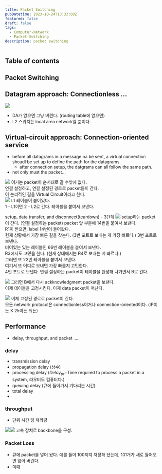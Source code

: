 ```yaml
---
title: Packet Switching
pubDatetime: 2023-10-24T13:33:00Z
featured: false
draft: false
tags:
  - Computer-Network
  - Packet-Switching
description: packet switching
---
```


## Table of contents

## Packet Switching

## Datagram approach: Connectionless ...

![](https://res.cloudinary.com/gyunseo-blog/image/upload/v1698669625/packet-switching-1698122175849.jpeg)

- DA가 없으면 그냥 버린다. (routing table에 없으면)
- L2 스위치는 local area network일 뿐이다.

## Virtual-circuit approach: Connection-oriented service

- before all datagrams in a message na be sent, a virtual connection shoudl be set up to define the path for the datagrams.
  - after connection setup, the datgrams can all follow the same path.
- not only must the packet...

![](https://res.cloudinary.com/gyunseo-blog/image/upload/v1698669625/packet-switching-1698122375237.jpeg)
이거는 packet이 순서대로 갈 수밖에 없다.  
연결 설정하고, 연결 설정된 경로로 packet들이 간다.  
이 논리적인 길을 Virtual Circuit이라고 한다.  
![](https://res.cloudinary.com/gyunseo-blog/image/upload/v1698669625/packet-switching-1698122451416.jpeg)
L1 레이블이 붙어있다.  
1 - L1이면 2 - L2로 간다.
레이블을 붙여서 보낸다.

setup, data transfer, and disconnect(teardown) - 3단계
![](https://res.cloudinary.com/gyunseo-blog/image/upload/v1698669625/packet-switching-1698122693757.jpeg)
setup하는 packet이 간다. (연결 설정하는 packet)
packet 앞 부분에 14번을 붙여서 보낸다.  
R1이 받으면, label 14번이 들어왔다.  
현재 상황에서 가장 빠른 길을 찾는다. (3번 포트로 보내는 게 가장 빠르다.)
3번 포트로 보낸다.  
비어있는 있는 레이블인 66번 레이블을 붙여서 보낸다.  
R3에서도 고민을 한다. (현재 상태에서는 R4로 보내는 게 빠르다.)  
그러면 또 22번 레이블을 붙여서 보낸다.  
여기서 또 어디로 보내면 가장 빠를지 고민한다.  
4번 포트로 보낸다.
연결 설정하는 packet이 테이블을 완성해 나가면서 B로 간다.

![](https://res.cloudinary.com/gyunseo-blog/image/upload/v1698669625/packet-switching-1698122908816.jpeg)
그러면 B에서 다시 ackknowledgment packet을 보낸다.  
이제 테이블을 고정시킨다.
이제 data packet이 떠난다.

![](https://res.cloudinary.com/gyunseo-blog/image/upload/v1698669625/packet-switching-1698122961304.jpeg)
이제 고정된 경로로 packet이 간다.  
모든 network protocol은 connectionless이거나 connection-oriented이다. (IP이든 X.25이든 뭐든)

## Performance

- delay, throughput, and packet ....

### delay

- transmission delay
- propagation delay (상수)
- processing delay ($Delay_{pr}$=Time required to process a packet in a system, 라우터도 컴퓨터다.)
- queuing delay (큐에 들어가서 기다리는 시간)
- total delay
-

### throughput

- 단위 시간 당 처리량

![](https://res.cloudinary.com/gyunseo-blog/image/upload/v1698669625/packet-switching-1698123325541.jpeg)![](https://res.cloudinary.com/gyunseo-blog/image/upload/v1698669625/packet-switching-1698123367188.jpeg)
고속 장치로 backbone을 구성.

### Packet Loss

- 큐에 packet을 넣어 놨다. 예를 들어 100까지 저장해 놨는데, 101개가 새로 들어오면 잃어 버린다.
- 이때
